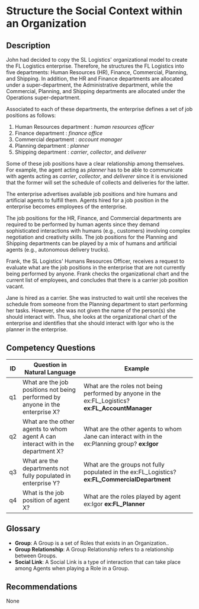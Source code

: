 # Structure the Social Context within an Organization

## Description
John had decided to copy the SL Logistics' organizational model to create the FL Logistics enterprise. Therefore, he structures the FL Logistics into five departments: Human Resources (HR), Finance, Commercial, Planning, and Shipping. In addition, the HR and Finance departments are allocated under a super-department, the Administrative department, while the Commercial, Planning, and Shipping departments are allocated under the Operations super-department.

Associated to each of these departments, the enterprise defines a set of job positions as follows:
1. Human Resources department : _human resources officer_
2. Finance department : _finance office_
3. Commercial department : _account manager_
4. Planning department : _planner_
5. Shipping department : _carrier_, _collector_, and _deliverer_

Some of these job positions have a clear relationship among themselves. For example, the agent acting as _planner_ has to be able to communicate with agents acting as _carrier_, _collector_, and _deliverer_ since it is envisioned that the former will set the schedule of collects and deliveries for the latter.

The enterprise advertises available job positions and hire humans and artificial agents to fulfill them. Agents hired for a job position in the enterprise becomes employees of the enterprise.

The job positions for the HR, Finance, and Commercial departments are required to be performed by human agents since they demand sophisticated interactions with humans (e.g., customers) involving complex negotiation and creativity skills. The job positions for the Planning and Shipping departments can be played by a mix of humans and artificial agents (e.g., autonomous delivery trucks).

Frank, the SL Logistics' Humans Resources Officer, receives a request to evaluate what are the job positions in the enterprise that are not currently being performed by anyone. Frank checks the organizational chart and the current list of employees, and concludes that there is a carrier job position vacant.

Jane is hired as a carrier. She was instructed to wait until she receives the schedule from someone from the Planning department to start performing her tasks. However, she was not given the name of the person(s) she should interact with. Thus, she looks at the organizational chart of the enterprise and identifies that she should interact with Igor who is the planner in the enterprise.

## Competency Questions

| ID | Question in Natural Language | Example |
|----|------------------------------|---------|
| q1 | What are the job positions not being performed by anyone in the enterprise X?    | What are the roles not being performed by anyone in the ex:FL_Logistics? **ex:FL_AccountManager** |
| q2 | What are the other agents to whom agent A can interact with in the department X? | What are the other agents to whom Jane can interact with in the ex:Planning group? **ex:Igor**    |
| q3 | What are the departments not fully populated in enterprise Y?                    | What are the groups not fully populated in the ex:FL_Logistics? **ex:FL_CommercialDepartment**    |
| q4 | What is the job position of agent X?                                             | What are the roles played by agent ex:Igor **ex:FL_Planner**                                      |

## Glossary

* **Group**: A Group is a set of Roles that exists in an Organization..
* **Group Relationship**: A Group Relationship refers to a relationship between Groups.
* **Social Link**: A Social Link is a type of interaction that can take place among Agents when playing a Role in a Group.

## Recommendations

None
